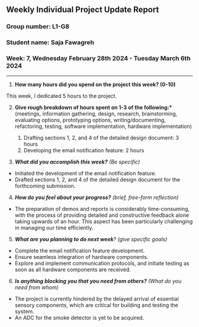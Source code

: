 ## Weekly Individual Project Update Report

### Group number: L1-G8

### Student name: Saja Fawagreh

### Week: 7,  Wednesday February 28th 2024 - Tuesday March 6th 2024

---

1. **How many hours did you spend on the project this week? (0-10)**

This week, I dedicated 5 hours to the project.

2. **Give rough breakdown of hours spent on 1-3 of the following:\***
   (meetings, information gathering, design, research, brainstorming, evaluating options, prototyping options, writing/documenting, refactoring, testing, software implementation, hardware implementation)

   1. Drafting sections 1, 2, and 4 of the detailed design document: 3 hours
   2. Developing the email notification feature: 2 hours

3. **_What did you accomplish this week?_** _(Be specific)_

- Initiated the development of the email notification feature.
- Drafted sections 1, 2, and 4 of the detailed design document for the forthcoming submission.

4. **_How do you feel about your progress?_** _(brief, free-form reflection)_

- The preparation of demos and reports is considerably time-consuming, with the process of providing detailed and constructive feedback alone taking upwards of an hour. This aspect has been particularly challenging in managing our time efficiently.

5. **_What are you planning to do next week_**? _(give specific goals)_

- Complete the email notification feature development.
- Ensure seamless integration of hardware components.
- Explore and implement communication protocols, and initiate testing as soon as all hardware components are received.

6. **_Is anything blocking you that you need from others?_** _(What do you need from whom)_

- The project is currently hindered by the delayed arrival of essential sensory components, which are critical for building and testing the system.
- An ADC for the smoke detector is yet to be acquired.
